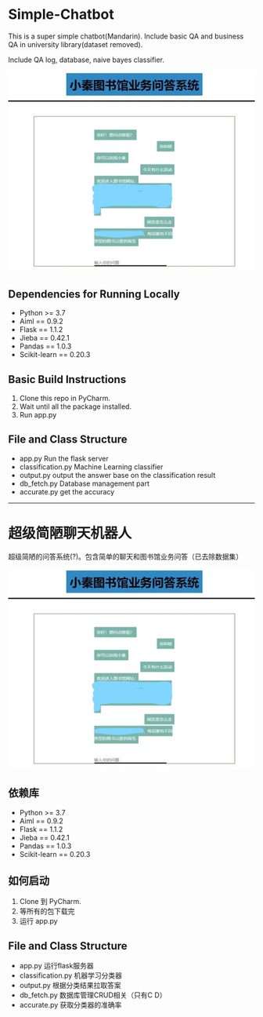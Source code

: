 # Simple-Chatbot

This is a super simple chatbot(Mandarin). Include basic QA and business QA in university library(dataset removed).

Include QA log, database, naive bayes classifier.

<img src="data/example.jpg"/>

## Dependencies for Running Locally

* Python >= 3.7
* Aiml == 0.9.2
* Flask == 1.1.2
* Jieba == 0.42.1
* Pandas == 1.0.3
* Scikit-learn == 0.20.3

## Basic Build Instructions

1. Clone this repo in PyCharm.
2. Wait until all the package installed.
3. Run app.py

## File and Class Structure

* app.py Run the flask server
* classification.py Machine Learning classifier
* output.py output the answer base on the classification result
* db_fetch.py Database management part
* accurate.py get the accuracy

------

# 超级简陋聊天机器人

超级简陋的问答系统(?)。包含简单的聊天和图书馆业务问答（已去除数据集）

<img src="data/example.jpg"/>

## 依赖库

* Python >= 3.7
* Aiml == 0.9.2
* Flask == 1.1.2
* Jieba == 0.42.1
* Pandas == 1.0.3
* Scikit-learn == 0.20.3

## 如何启动

1. Clone 到 PyCharm.
2. 等所有的包下载完
3. 运行 app.py

## File and Class Structure

* app.py 运行flask服务器
* classification.py 机器学习分类器
* output.py 根据分类结果拉取答案
* db_fetch.py 数据库管理CRUD相关（只有C D）
* accurate.py 获取分类器的准确率
